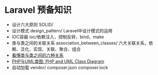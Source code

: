 # Laravel 预备知识
- 设计六大原则 SOLID/
- 设计模式 design_pattern/ Laravel中设计模式的运用
- IOC容器 ioc/依赖注入，控制反转，bind，make
- 类与类之间的关联关系 association_between_classes/ 六大关联关系，依赖、泛化、实现、关联、聚合、组合
- [看懂类与类之间的六种关系](https://blog.csdn.net/Kobe_k/article/details/105507949)
- [PHP与UML类图: PHP and UML Class Diagram](https://blog.csdn.net/suiye/article/details/8880176?spm=1001.2014.3001.5502)
- 自动加载 vendor/ composer.json composer.lock 
